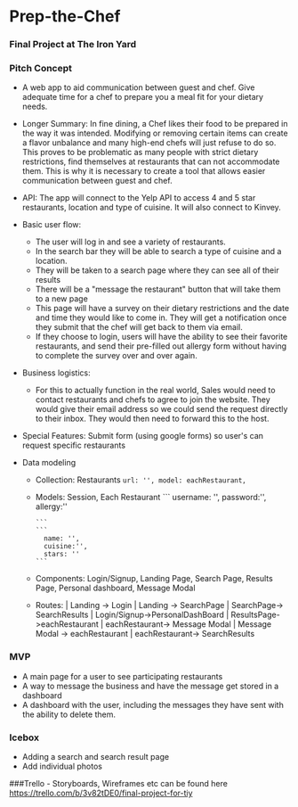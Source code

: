 # Prep-the-Chef

### Final Project at The Iron Yard


### Pitch Concept
-  A web app to aid communication between guest and chef. Give adequate time for a chef to prepare you a meal fit for your dietary needs.

- Longer Summary: In fine dining, a Chef likes their food to be prepared in the way it was intended. Modifying or removing certain items can create a flavor unbalance and many high-end chefs will just refuse to do so. This proves to be problematic as many people with strict dietary restrictions, find themselves at restaurants that can not accommodate them. This is why it is necessary to create a tool that allows easier communication between guest and chef.

- API: The app will connect to the Yelp API to access 4 and 5 star restaurants, location and type of cuisine. It will also connect to Kinvey.

- Basic user flow:
    - The user will log in and see a variety of restaurants.
    - In the search bar they will be able to search a type of cuisine and a location.
    - They will be taken to a search page where they can see all of their results
    - There will be a "message the restaurant" button that will take them to a new page
    - This page will have a survey on their dietary restrictions and the date and time they would like to come in. They will get a notification once they submit that the chef will get back to them via email.
    - If they choose to login, users will have the ability to see their favorite restaurants, and send their pre-filled out allergy form without having to complete the survey over and over again.

- Business logistics:
    - For this to actually function in the real world, Sales would need to contact restaurants and chefs to agree to join the website. They would give their email address so we could send the request directly to their inbox. They would then need to forward this to the host.

- Special Features: Submit form (using google forms) so user's can request specific restaurants

- Data modeling

  - Collection: Restaurants
        ```
        url: '',
        model: eachRestaurant,
        ```
  - Models: Session, Each Restaurant
        ```
          username: '',
          password:'',
          allergy:''

        ```
        ```
          name: '',
          cuisine:'',
          stars: ''
        ```
  - Components: Login/Signup, Landing Page, Search Page, Results Page, Personal dashboard, Message Modal

  - Routes: | Landing -> Login | Landing -> SearchPage | SearchPage-> SearchResults | Login/Signup->PersonalDashBoard | ResultsPage->eachRestaurant | eachRestaurant-> Message Modal | Message Modal -> eachRestaurant | eachRestaurant-> SearchResults


### MVP
  - A main page for a user to see participating restaurants
  - A way to message the business and have the message get stored in a dashboard
  - A dashboard with the user, including the messages they have sent with the ability to delete them.

### Icebox
  - Adding a search and search result page
  - Add individual photos

###Trello
    - Storyboards, Wireframes etc can be found here https://trello.com/b/3v82tDE0/final-project-for-tiy
